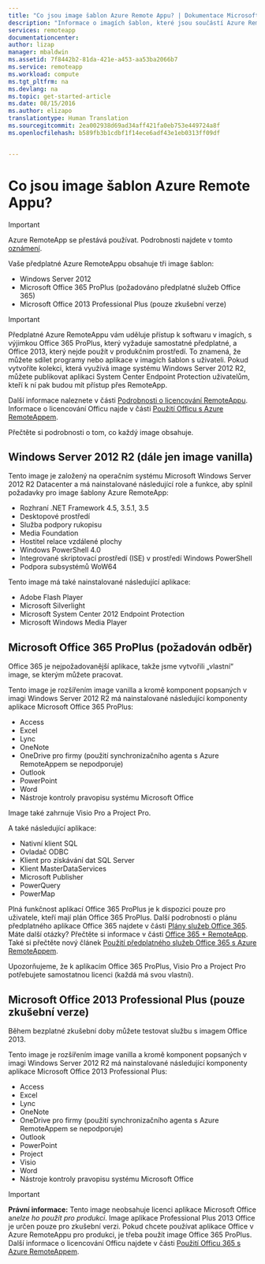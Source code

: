 ```yaml
---
title: "Co jsou image šablon Azure Remote Appu? | Dokumentace Microsoftu"
description: "Informace o imagích šablon, které jsou součástí Azure RemoteAppu."
services: remoteapp
documentationcenter: 
author: lizap
manager: mbaldwin
ms.assetid: 7f8442b2-81da-421e-a453-aa53ba2066b7
ms.service: remoteapp
ms.workload: compute
ms.tgt_pltfrm: na
ms.devlang: na
ms.topic: get-started-article
ms.date: 08/15/2016
ms.author: elizapo
translationtype: Human Translation
ms.sourcegitcommit: 2ea002938d69ad34aff421fa0eb753e449724a8f
ms.openlocfilehash: b589fb3b1cdbf1f14ece6adf43e1eb0313ff09df


---
```

# <a name="what-is-in-the-azure-remoteapp-template-images"></a>Co jsou image šablon Azure Remote Appu?
> [!IMPORTANT]
> Azure RemoteApp se přestává používat. Podrobnosti najdete v tomto [oznámení](https://go.microsoft.com/fwlink/?linkid=821148).
> 
> 

Vaše předplatné Azure RemoteAppu obsahuje tři image šablon:

* Windows Server 2012
* Microsoft Office 365 ProPlus (požadováno předplatné služeb Office 365)
* Microsoft Office 2013 Professional Plus (pouze zkušební verze)

> [!IMPORTANT]
> Předplatné Azure RemoteAppu vám uděluje přístup k softwaru v imagích, s výjimkou Office 365 ProPlus, který vyžaduje samostatné předplatné, a Office 2013, který nejde použít v produkčním prostředí. To znamená, že můžete sdílet programy nebo aplikace v imagích šablon s uživateli. Pokud vytvoříte kolekci, která využívá image systému Windows Server 2012 R2, můžete publikovat aplikaci System Center Endpoint Protection uživatelům, kteří k ní pak budou mít přístup přes RemoteApp.
> 
> Další informace naleznete v části [Podrobnosti o licencování RemoteAppu](remoteapp-licensing.md). Informace o licencování Officu najde v části [Použití Officu s Azure RemoteAppem](remoteapp-o365.md).
> 
> 

Přečtěte si podrobnosti o tom, co každý image obsahuje.

## <a name="windows-server-2012-r2-the-vanilla-image"></a>Windows Server 2012 R2 (dále jen image vanilla)
Tento image je založený na operačním systému Microsoft Windows Server 2012 R2 Datacenter a má nainstalované následující role a funkce, aby splnil požadavky pro image šablony Azure RemoteApp:

* Rozhraní .NET Framework 4.5, 3.5.1, 3.5
* Desktopové prostředí
* Služba podpory rukopisu
* Media Foundation
* Hostitel relace vzdálené plochy
* Windows PowerShell 4.0
* Integrované skriptovací prostředí (ISE) v prostředí Windows PowerShell
* Podpora subsystémů WoW64

Tento image má také nainstalované následující aplikace:

* Adobe Flash Player
* Microsoft Silverlight
* Microsoft System Center 2012 Endpoint Protection
* Microsoft Windows Media Player

## <a name="microsoft-office-365-proplus-subscription-required"></a>Microsoft Office 365 ProPlus (požadován odběr)
Office 365 je nejpožadovanější aplikace, takže jsme vytvořili „vlastní“ image, se kterým můžete pracovat.

Tento image je rozšířením image vanilla a kromě komponent popsaných v imagi Windows Server 2012 R2 má nainstalované následující komponenty aplikace Microsoft Office 365 ProPlus:

* Access
* Excel
* Lync
* OneNote
* OneDrive pro firmy (použití synchronizačního agenta s Azure RemoteAppem se nepodporuje)
* Outlook
* PowerPoint
* Word
* Nástroje kontroly pravopisu systému Microsoft Office

Image také zahrnuje Visio Pro a Project Pro.

A také následující aplikace:

* Nativní klient SQL
* Ovladač ODBC
* Klient pro získávání dat SQL Server
* Klient MasterDataServices
* Microsoft Publisher
* PowerQuery
* PowerMap

Plná funkčnost aplikací Office 365 ProPlus je k dispozici pouze pro uživatele, kteří mají plán Office 365 ProPlus. Další podrobnosti o plánu předplatného aplikace Office 365 najdete v části [Plány služeb Office 365](http://technet.microsoft.com/library/office-365-plan-options.aspx). Máte další otázky? Přečtěte si informace v části [Office 365 + RemoteApp](remoteapp-o365.md). Také si přečtěte nový článek [Použití předplatného služeb Office 365 s Azure RemoteAppem](remoteapp-officesubscription.md).

Upozorňujeme, že k aplikacím Office 365 ProPlus, Visio Pro a Project Pro potřebujete samostatnou licenci (každá má svou vlastní).

## <a name="microsoft-office-2013-professional-plus-trial-only"></a>Microsoft Office 2013 Professional Plus (pouze zkušební verze)
Během bezplatné zkušební doby můžete testovat službu s imagem Office 2013.

Tento image je rozšířením image vanilla a kromě komponent popsaných v imagi Windows Server 2012 R2 má nainstalované následující komponenty aplikace Microsoft Office 2013 Professional Plus:

* Access
* Excel
* Lync
* OneNote
* OneDrive pro firmy (použití synchronizačního agenta s Azure RemoteAppem se nepodporuje)
* Outlook
* PowerPoint
* Project
* Visio
* Word
* Nástroje kontroly pravopisu systému Microsoft Office

> [!IMPORTANT]
> **Právní informace:** Tento image neobsahuje licenci aplikace Microsoft Office a*nelze ho použít pro produkci*. Image aplikace Professional Plus 2013 Office je určen pouze pro zkušební verzi. Pokud chcete používat aplikace Office v Azure RemoteAppu pro produkci, je třeba použít image Office 365 ProPlus. Další informace o licencování Officu najdete v části [Použití  Officu 365 s Azure RemoteAppem](remoteapp-o365.md).
> 
> 




<!--HONumber=Nov16_HO2-->



